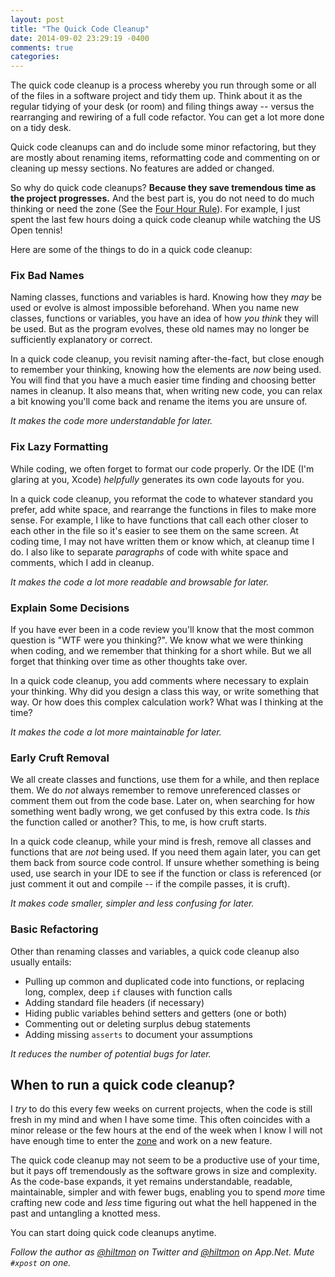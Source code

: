```yaml
---
layout: post
title: "The Quick Code Cleanup"
date: 2014-09-02 23:29:19 -0400
comments: true
categories: 
---
```


The quick code cleanup is a process whereby you run through some or all of the files in a software project and tidy them up. Think about it as the regular tidying of your desk (or room) and filing things away -- versus the rearranging and rewiring of a full code refactor. You can get a lot more done on a tidy desk.

Quick code cleanups can and do include some minor refactoring, but they are mostly about renaming items, reformatting code and commenting on or cleaning up messy sections. No features are added or changed.

So why do quick code cleanups? **Because they save tremendous time as the project progresses.** And the best part is, you do not need to do much thinking or need the zone (See the [Four Hour Rule](https://hiltmon.com/blog/2011/12/03/the-four-hour-rule/)). For example, I just spent the last few hours doing a quick code cleanup while watching the US Open tennis!

Here are some of the things to do in a quick code cleanup:

### Fix Bad Names

Naming classes, functions and variables is hard. Knowing how they *may* be used or evolve is almost impossible beforehand. When you name new classes, functions or variables, you have an idea of how *you think* they will be used. But as the program evolves, these old names may no longer be sufficiently explanatory or correct. 

In a quick code cleanup, you revisit naming after-the-fact, but close enough to remember your thinking, knowing how the elements are *now* being used. You will find that you have a much easier time finding and choosing better names in cleanup. It also means that, when writing new code, you can relax a bit knowing you'll come back and rename the items you are unsure of.

*It makes the code more understandable for later.*

### Fix Lazy Formatting

While coding, we often forget to format our code properly. Or the IDE (I'm glaring at you, Xcode) *helpfully* generates its own code layouts for you.

In a quick code cleanup, you reformat the code to whatever standard you prefer, add white space, and rearrange the functions in files to make more sense. For example, I like to have functions that call each other closer to each other in the file so it's easier to see them on the same screen. At coding time, I may not have written them or know which, at cleanup time I do. I also like to separate *paragraphs* of code with white space and comments, which I add in cleanup. 

*It makes the code a lot more readable and browsable for later.*

### Explain Some Decisions

If you have ever been in a code review you'll know that the most common question is "WTF were you thinking?". We know what we  were thinking when coding, and we remember that thinking for a short while. But we all forget that thinking over time as other thoughts take over.

In a quick code cleanup, you add comments where necessary to explain your thinking. Why did you design a class this way, or write something that way. Or how does this complex calculation work? What was I thinking at the time?

*It makes the code a lot more maintainable for later.*

### Early Cruft Removal

We all create classes and functions, use them for a while, and then replace them. We do *not* always remember to remove unreferenced classes or comment them out from the code base. Later on, when searching for how something went badly wrong, we get confused by this extra code. Is *this* the function called or another? This, to me, is how cruft starts.

In a quick code cleanup, while your mind is fresh, remove all classes and functions that are *not* being used. If you need them again later, you can get them back from source code control. If unsure whether something is being used, use search in your IDE to see if the function or class is referenced (or just comment it out and compile -- if the compile passes, it is cruft).

*It makes code smaller, simpler and less confusing for later.*

### Basic Refactoring

Other than renaming classes and variables, a quick code cleanup also usually entails:

* Pulling up common and duplicated code into functions, or replacing long, complex, deep `if` clauses with function calls
* Adding standard file headers (if necessary)
* Hiding public variables behind setters and getters (one or both) 
* Commenting out or deleting surplus debug statements
* Adding missing `asserts` to document your assumptions

*It reduces the number of potential bugs for later.*

## When to run a quick code cleanup?

I *try* to do this every few weeks on current projects, when the code is still fresh in my mind and when I have some time. This often coincides with a minor release or the few hours at the end of the week when I know I will not have enough time to enter the [zone](https://hiltmon.com/blog/2011/12/03/the-four-hour-rule/) and work on a new feature.

The quick code cleanup may not seem to be a productive use of your time, but it pays off tremendously as the software grows in size and complexity. As the code-base expands, it yet remains understandable, readable, maintainable, simpler and with fewer bugs, enabling you to spend *more* time crafting new code and *less* time figuring out what the hell happened in the past and untangling a knotted mess.

You can start doing quick code cleanups anytime.

*Follow the author as [@hiltmon](https://twitter.com/hiltmon) on Twitter and [@hiltmon](http://alpha.app.net/hiltmon) on App.Net. Mute `#xpost` on one.*